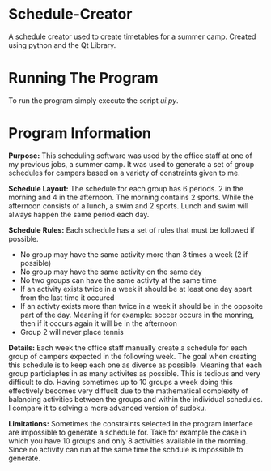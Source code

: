 # Schedule-Creator
A schedule creator used to create timetables for a summer camp. Created using python and the Qt Library.

# Running The Program
To run the program simply execute the script *ui.py*.

# Program Information
**Purpose:** 
This scheduling software was used by the office
staff at one of my previous jobs, a summer camp. It was
used to generate a set of group schedules for campers based
on a variety of constraints given to me.
 
**Schedule Layout:**
The schedule for each group has 6 periods.
2 in the morning and 4 in the afternoon. The morning contains 2 sports.
While the afternoon consists of a lunch, a swim and 2 sports. Lunch and swim
will always happen the same period each day.

**Schedule Rules:**
Each schedule has a set of rules that must be followed if possible.
- No group may have the same activity more than 3 times a week (2 if possible)
- No group may have the same activity on the same day
- No two groups can have the same activty at the same time 
- If an activity exists twice in a week it should be at least one day apart from
  the last time it occured 
- If an activty exists more than twice in a week it should be in the oppsoite part
    of the day. Meaning if for example: soccer occurs in the monring, then if it occurs
    again it will be in the afternoon
- Group 2 will never place tennis

**Details:**
Each week the office staff manually create a schedule 
for each group of campers expected in the following week. The goal
when creating this schedule is to keep each one as diverse as possible.
Meaning that each group particiaptes in as many activites as possible. This
is tedious and very difficult to do. Having sometimes up to 10 groups a week
doing this effectively becomes very diffuclt due to the mathematical complexity
of balancing activities between the groups and within the individual schedules.
I compare it to solving a more advanced version of sudoku.

**Limitations:** 
Sometimes the constraints selected in the program
interface are impossible to generate a schedule for. Take for example
the case in which you have 10 groups and only 8 activities available in
the morning. Since no activity can run at the same time the schdule is
impossible to generate.

